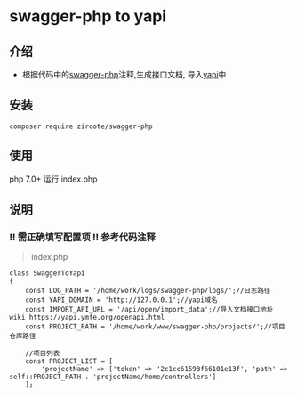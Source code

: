 # swagger-php to yapi
## 介绍
- 根据代码中的[swagger-php](http://zircote.com/swagger-php/)注释,生成接口文档, 导入[yapi](https://yapi.ymfe.org/)中

## 安装

```
composer require zircote/swagger-php
```

## 使用

php 7.0+
运行 index.php  


## 说明
### !! 需正确填写配置项 !! 参考代码注释
> index.php
```
class SwaggerToYapi
{
    const LOG_PATH = '/home/work/logs/swagger-php/logs/';//日志路径
    const YAPI_DOMAIN = 'http://127.0.0.1';//yapi域名
    const IMPORT_API_URL = '/api/open/import_data';//导入文档接口地址 wiki https://yapi.ymfe.org/openapi.html
    const PROJECT_PATH = '/home/work/www/swagger-php/projects/';//项目仓库路径

    //项目列表
    const PROJECT_LIST = [
        'projectName' => ['token' => '2c1cc61593f66101e13f', 'path' => self::PROJECT_PATH . 'projectName/home/controllers']
    ];
    
```
